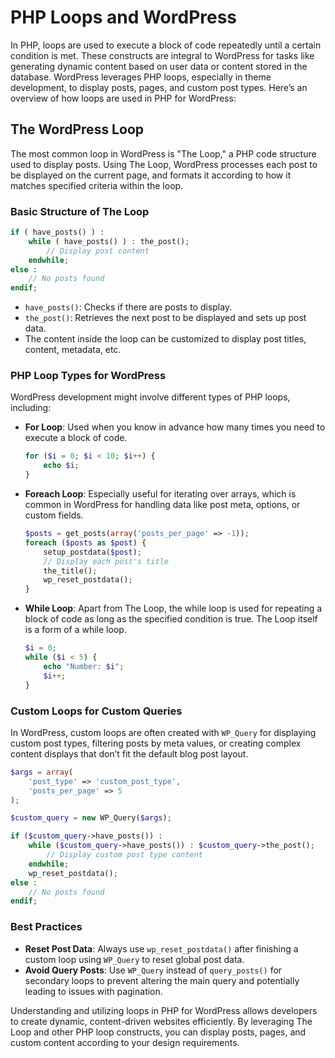 # PHP Loops and WordPress

In PHP, loops are used to execute a block of code repeatedly until a certain condition is met. These constructs are integral to WordPress for tasks like generating dynamic content based on user data or content stored in the database. WordPress leverages PHP loops, especially in theme development, to display posts, pages, and custom post types. Here’s an overview of how loops are used in PHP for WordPress:

## The WordPress Loop

The most common loop in WordPress is "The Loop," a PHP code structure used to display posts. Using The Loop, WordPress processes each post to be displayed on the current page, and formats it according to how it matches specified criteria within the loop.

### Basic Structure of The Loop

```php
if ( have_posts() ) : 
    while ( have_posts() ) : the_post();
        // Display post content
    endwhile;
else :
    // No posts found
endif;
```

- `have_posts()`: Checks if there are posts to display.
- `the_post()`: Retrieves the next post to be displayed and sets up post data.
- The content inside the loop can be customized to display post titles, content, metadata, etc.

### PHP Loop Types for WordPress

WordPress development might involve different types of PHP loops, including:

- **For Loop**: Used when you know in advance how many times you need to execute a block of code.
  
  ```php
  for ($i = 0; $i < 10; $i++) {
      echo $i;
  }
  ```

- **Foreach Loop**: Especially useful for iterating over arrays, which is common in WordPress for handling data like post meta, options, or custom fields.

  ```php
  $posts = get_posts(array('posts_per_page' => -1));
  foreach ($posts as $post) {
      setup_postdata($post);
      // Display each post's title
      the_title();
      wp_reset_postdata();
  }
  ```

- **While Loop**: Apart from The Loop, the while loop is used for repeating a block of code as long as the specified condition is true. The Loop itself is a form of a while loop.
  
  ```php
  $i = 0;
  while ($i < 5) {
      echo "Number: $i";
      $i++;
  }
  ```

### Custom Loops for Custom Queries

In WordPress, custom loops are often created with `WP_Query` for displaying custom post types, filtering posts by meta values, or creating complex content displays that don’t fit the default blog post layout.

```php
$args = array(
    'post_type' => 'custom_post_type',
    'posts_per_page' => 5
);

$custom_query = new WP_Query($args);

if ($custom_query->have_posts()) : 
    while ($custom_query->have_posts()) : $custom_query->the_post();
        // Display custom post type content
    endwhile;
    wp_reset_postdata();
else :
    // No posts found
endif;
```

### Best Practices

- **Reset Post Data**: Always use `wp_reset_postdata()` after finishing a custom loop using `WP_Query` to reset global post data.
- **Avoid Query Posts**: Use `WP_Query` instead of `query_posts()` for secondary loops to prevent altering the main query and potentially leading to issues with pagination.

Understanding and utilizing loops in PHP for WordPress allows developers to create dynamic, content-driven websites efficiently. By leveraging The Loop and other PHP loop constructs, you can display posts, pages, and custom content according to your design requirements.
